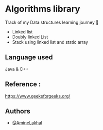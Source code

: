
# Algorithms library
Track of my Data structures learning journey 🧮

- Linked list
- Doubly linked List
- Stack using linked list and static array


## Language used

Java & C++ 



## Reference : 
https://www.geeksforgeeks.org/

## Authors


- [@AmineLakhal](https://github.com/aminelkl)
